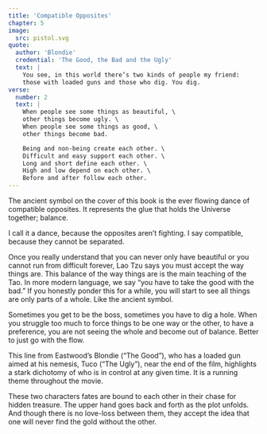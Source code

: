 ```yaml
---
title: 'Compatible Opposites'
chapter: 5
image:
  src: pistol.svg
quote:
  author: 'Blondie'
  credential: 'The Good, the Bad and the Ugly'
  text: |
    You see, in this world there’s two kinds of people my friend:
    those with loaded guns and those who dig. You dig.
verse:
  number: 2
  text: |
    When people see some things as beautiful, \
    other things become ugly. \
    When people see some things as good, \
    other things become bad.

    Being and non-being create each other. \
    Difficult and easy support each other. \
    Long and short define each other. \
    High and low depend on each other. \
    Before and after follow each other.
---
```


The ancient symbol on the cover of this book is the ever flowing dance of
compatible opposites.
It represents the glue that holds the Universe together; balance.

I call it a dance, because the opposites aren’t fighting.
I say compatible, because they cannot be separated.

Once you really understand that you can never only have beautiful
or you cannot run from difficult forever,
Lao Tzu says you must accept the way things are.
This balance of the way things are is the main teaching of the Tao.
In more modern language, we say “you have to take the good with the bad.”
If you honestly ponder this for a while,
you will start to see all things are only parts of a whole.
Like the ancient symbol.

Sometimes you get to be the boss, sometimes you have to dig a hole.
When you struggle too much to force things to be one way or the other,
to have a preference, you are not seeing the whole and become out of balance.
Better to just go with the flow.

This line from Eastwood’s Blondie (“The Good”),
who has a loaded gun aimed at his nemesis, Tuco (“The Ugly”),
near the end of the film, highlights a stark dichotomy of
who is in control at any given time.
It is a running theme throughout the movie.

These two characters fates are bound to each other
in their chase for hidden treasure.
The upper hand goes back and forth as the plot unfolds.
And though there is no love-loss between them,
they accept the idea that one will never find the gold without the other.
